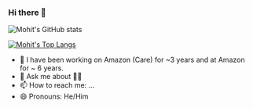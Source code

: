 ### Hi there 👋

![Mohit's GitHub stats](https://github-readme-stats.vercel.app/api?username=mohitb117&show_icons=true&theme=radical)


[![Mohit's Top Langs](https://github-readme-stats.vercel.app/api/top-langs/?username=mohitb117&langs_count=8)](https://github.com/anuraghazra/github-readme-stats)

- 🔭 I have been working on Amazon (Care) for ~3 years and at Amazon for ~ 6 years. 
- 💬 Ask me about 🤖📱 
- 📫 How to reach me: ...
- 😄 Pronouns: He/Him
